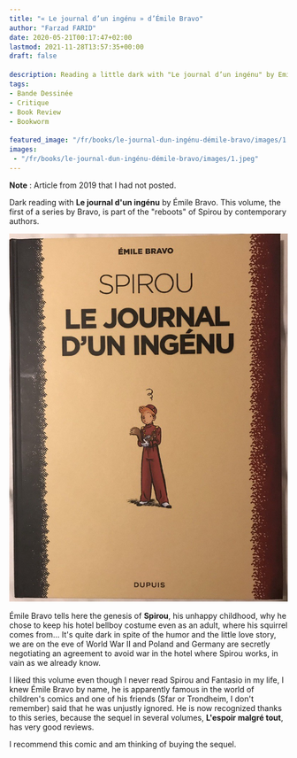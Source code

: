 ```yaml
---
title: "« Le journal d’un ingénu » d’Émile Bravo"
author: "Farzad FARID"
date: 2020-05-21T00:17:47+02:00
lastmod: 2021-11-28T13:57:35+00:00
draft: false

description: Reading a little dark with "Le journal d’un ingénu" by Emile Bravo. This volume, the first of a series by Bravo, is part of "reboots" of Spirou by contemporary authors
tags:
- Bande Dessinée
- Critique
- Book Review
- Bookworm

featured_image: "/fr/books/le-journal-dun-ingénu-démile-bravo/images/1.jpeg" 
images:
 - "/fr/books/le-journal-dun-ingénu-démile-bravo/images/1.jpeg"
---
```


**Note** : Article from 2019 that I had not posted.

Dark reading with **Le journal d'un ingénu** by Émile Bravo. This volume, the first of a series by Bravo, is part of the "reboots" of Spirou by contemporary authors.
    



![image](images/1.jpeg#layoutTextWidth)



Émile Bravo tells here the genesis of **Spirou**, his unhappy childhood, why he chose to keep his hotel bellboy costume even as an adult, where his squirrel comes from… It's quite dark in spite of the humor and the little love story, we are on the eve of World War II and Poland and Germany are secretly negotiating an agreement to avoid war in the hotel where Spirou works, in vain as we already know.

I liked this volume even though I never read Spirou and Fantasio in my life, I knew Émile Bravo by name, he is apparently famous in the world of children's comics and one of his friends (Sfar or Trondheim, I don't remember) said that he was unjustly ignored. He is now recognized thanks to this series, because the sequel in several volumes, **L'espoir malgré tout**, has very good reviews.

I recommend this comic and am thinking of buying the sequel.
